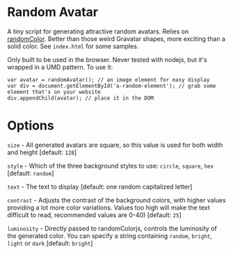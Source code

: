 # Random Avatar

A tiny script for generating attractive random avatars. Relies on [randomColor](https://github.com/davidmerfield/randomColor). Better than those weird Gravatar shapes, more exciting than a solid color. See `index.html` for some samples.

Only built to be used in the browser. Never tested with nodejs, but it's wrapped in a UMD pattern. To use it:

```
var avatar = randomAvatar(); // an image element for easy display
var div = document.getElementById('a-random-element'); // grab some element that's on your website
div.appendChild(avatar); // place it in the DOM
```

# Options

`size` - All generated avatars are square, so this value is used for both width and height [default: `128`]

`style` - Which of the three background styles to use: `circle`, `square`, `hex` [default: `random`]

`text` - The text to display [default: one random capitalized letter]

`contrast` - Adjusts the contrast of the background colors, with higher values providing a lot more color variations. Values too high will make the text difficult to read, recommended values are 0-40) [default: `25`]

`luminosity` - Directly passed to randomColorjs, controls the luminosity of the generated color. You can specify a string containing `random`, `bright`, `light` or `dark` [default: `bright`]
